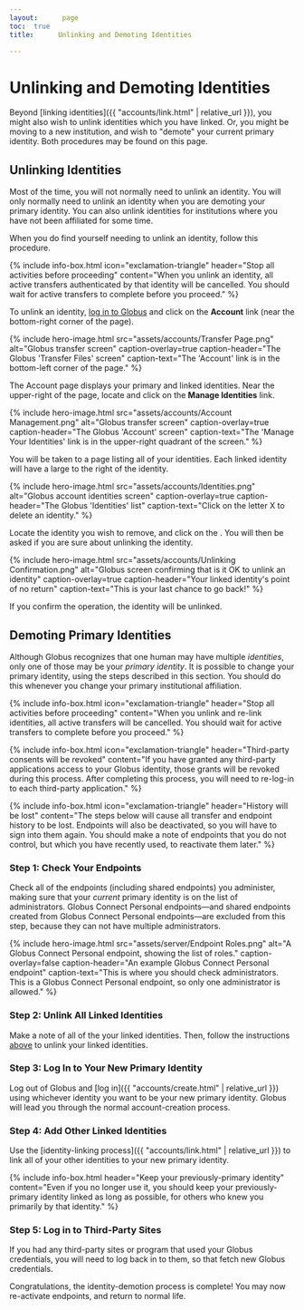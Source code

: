 ```yaml
---
layout:      page
toc:  true
title:      Unlinking and Demoting Identities

---
```


# Unlinking and Demoting Identities

Beyond [linking identities]({{ "accounts/link.html" | relative_url }}), you
might also wish to unlink identities which you have linked.  Or, you might be
moving to a new institution, and wish to "demote" your current primary
identity.  Both procedures may be found on this page.

<a name="unlink"></a>
## Unlinking Identities

Most of the time, you will not normally need to unlink an identity.  You will
only normally need to unlink an identity when you are demoting your primary
identity.  You can also unlink identities for institutions where you have not
been affiliated for some time.

When you do find yourself needing to unlink an identity, follow this procedure.

{% include info-box.html
   icon="exclamation-triangle"
   header="Stop all activities before proceeding"
   content="When you unlink an identity, all active transfers authenticated by that identity will be cancelled.  You should wait for active transfers to complete before you proceed."
%}

To unlink an identity, [log in to Globus](https://app.globus.org/)
and click on the **<i class="fas fa-user-circle"></i> Account** link (near the bottom-right corner of the page).

{% include hero-image.html
   src="assets/accounts/Transfer Page.png"
   alt="Globus transfer screen"
   caption-overlay=true
   caption-header="The Globus 'Transfer Files' screen"
   caption-text="The 'Account' link is in the bottom-left corner of the page."
%}

The Account page displays your primary and linked identities.  Near the
upper-right of the page, locate and click on the **<i class="fas fa-id-card"></i> Manage Identities** link.

{% include hero-image.html
   src="assets/accounts/Account Management.png"
   alt="Globus transfer screen"
   caption-overlay=true
   caption-header="The Globus 'Account' screen"
   caption-text="The 'Manage Your Identities' link is in the upper-right quadrant of the screen."
%}

You will be taken to a page listing all of your identities.  Each linked
identity will have a large <i class="fas fa-times" title="letter X"></i> to the
right of the identity.

{% include hero-image.html
   src="assets/accounts/Identities.png"
   alt="Globus account identities screen"
   caption-overlay=true
   caption-header="The Globus 'Identities' list"
   caption-text="Click on the letter X to delete an identity."
%}

Locate the identity you wish to remove, and click on the <i class="fas
fa-times" title="letter X"></i>.  You will then be asked if you are sure about
unlinking the identity.

{% include hero-image.html
   src="assets/accounts/Unlinking Confirmation.png"
   alt="Globus screen confirming that is it OK to unlink an identity"
   caption-overlay=true
   caption-header="Your linked identity's point of no return"
   caption-text="This is your last chance to go back!"
%}

If you confirm the operation, the identity will be unlinked.

<a name="demote"></a>
## Demoting Primary Identities

Although Globus recognizes that one human may have multiple _identities_, only
one of those may be your _primary identity_.  It is possible to change your
primary identity, using the steps described in this section.  You should do
this whenever you change your primary institutional affiliation.

{% include info-box.html
   icon="exclamation-triangle"
   header="Stop all activities before proceeding"
   content="When you unlink and re-link identities, all active transfers will be cancelled.  You should wait for active transfers to complete before you proceed."
%}

{% include info-box.html
   icon="exclamation-triangle"
   header="Third-party consents will be revoked"
   content="If you have granted any third-party applications access to your Globus identity, those grants will be revoked during this process.  After completing this process, you will need to re-log-in to each third-party application."
%}

{% include info-box.html
   icon="exclamation-triangle"
   header="History will be lost"
   content="The steps below will cause all transfer and endpoint history to be lost.  Endpoints will also be deactivated, so you will have to sign into them again.  You should make a note of endpoints that you do not control, but which you have recently used, to reactivate them later."
%}

### Step 1: Check Your Endpoints

Check all of the endpoints (including shared endpoints) you administer, making sure that your
_current_ primary identity is on the list of administrators.  Globus Connect
Personal endpoints—and shared endpoints created from Globus Connect Personal
endpoints—are excluded from this step, because they can not have multiple
administrators.

{% include hero-image.html
   src="assets/server/Endpoint Roles.png"
   alt="A Globus Connect Personal endpoint, showing the list of roles."
   caption-overlay=false
   caption-header="An example Globus Connect Personal endpoint"
   caption-text="This is where you should check administrators.  This is a
   Globus Connect Personal endpoint, so only one administrator is allowed."
%}

### Step 2: Unlink All Linked Identities

Make a note of all of the your linked identities.  Then, follow the
instructions <a href="#unlink">above</a> to unlink your linked identities.

### Step 3: Log In to Your New Primary Identity

Log out of Globus and [log in]({{ "accounts/create.html" | relative_url }})
using whichever identity you want to be your new primary identity.  Globus will
lead you through the normal account-creation process.

### Step 4: Add Other Linked Identities

Use the [identity-linking process]({{ "accounts/link.html" | relative_url }})
to link all of your other identities to your new primary identity.

{% include info-box.html
   header="Keep your previously-primary identity"
   content="Even if you no longer use it, you should keep your previously-primary identity linked as long as possible, for others who knew you primarily by that identity."
%}

### Step 5: Log in to Third-Party Sites

If you had any third-party sites or program that used your Globus credentials,
you will need to log back in to them, so that fetch new Globus credentials.

Congratulations, the identity-demotion process is complete!  You may now
re-activate endpoints, and return to normal life.




